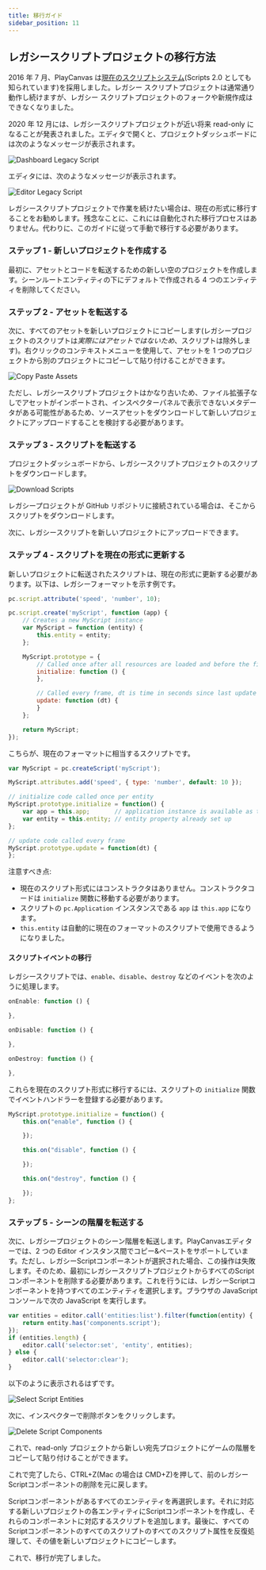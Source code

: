 ```yaml
---
title: 移行ガイド
sidebar_position: 11
---
```


## レガシースクリプトプロジェクトの移行方法

2016 年 7 月、PlayCanvas は[現在のスクリプトシステム][1](Scripts 2.0 としても知られています)を採用しました。レガシー スクリプトプロジェクトは通常通り動作し続けますが、レガシー スクリプトプロジェクトのフォークや新規作成はできなくなりました。

2020 年 12 月には、レガシースクリプトプロジェクトが近い将来 read-only になることが発表されました。エディタで開くと、プロジェクトダッシュボードには次のようなメッセージが表示されます。

![Dashboard Legacy Script](/img/user-manual/scripting/migration-guide/dashboard-warning.png)

エディタには、次のようなメッセージが表示されます。

![Editor Legacy Script](/img/user-manual/scripting/migration-guide/editor-warning.png)

レガシースクリプトプロジェクトで作業を続けたい場合は、現在の形式に移行することをお勧めします。残念なことに、これには自動化された移行プロセスはありません。代わりに、このガイドに従って手動で移行する必要があります。

### ステップ 1 - 新しいプロジェクトを作成する

最初に、アセットとコードを転送するための新しい空のプロジェクトを作成します。シーンルートエンティティの下にデフォルトで作成される 4 つのエンティティを削除してください。

### ステップ 2 - アセットを転送する

次に、すべてのアセットを新しいプロジェクトにコピーします(レガシープロジェクトのスクリプトは*実際にはアセットではないため*、スクリプトは除外します)。右クリックのコンテキストメニューを使用して、アセットを 1 つのプロジェクトから別のプロジェクトにコピーして貼り付けることができます。

![Copy Paste Assets](/img/user-manual/scripting/migration-guide/copy-assets.png)

ただし、レガシースクリプトプロジェクトはかなり古いため、ファイル拡張子なしでアセットがインポートされ、インスペクターパネルで表示できないメタデータがある可能性があるため、ソースアセットをダウンロードして新しいプロジェクトにアップロードすることを検討する必要があります。

### ステップ 3 - スクリプトを転送する

プロジェクトダッシュボードから、レガシースクリプトプロジェクトのスクリプトをダウンロードします。

![Download Scripts](/img/user-manual/scripting/migration-guide/download-scripts.png)

レガシープロジェクトが GitHub リポジトリに接続されている場合は、そこからスクリプトをダウンロードします。

次に、レガシースクリプトを新しいプロジェクトにアップロードできます。

### ステップ 4 - スクリプトを現在の形式に更新する

新しいプロジェクトに転送されたスクリプトは、現在の形式に更新する必要があります。以下は、レガシーフォーマットを示す例です。

```javascript
pc.script.attribute('speed', 'number', 10);

pc.script.create('myScript', function (app) {
    // Creates a new MyScript instance
    var MyScript = function (entity) {
        this.entity = entity;
    };

    MyScript.prototype = {
        // Called once after all resources are loaded and before the first update
        initialize: function () {
        },

        // Called every frame, dt is time in seconds since last update
        update: function (dt) {
        }
    };

    return MyScript;
});
```

こちらが、現在のフォーマットに相当するスクリプトです。

```javascript
var MyScript = pc.createScript('myScript');

MyScript.attributes.add('speed', { type: 'number', default: 10 });

// initialize code called once per entity
MyScript.prototype.initialize = function() {
    var app = this.app;       // application instance is available as this.app
    var entity = this.entity; // entity property already set up
};

// update code called every frame
MyScript.prototype.update = function(dt) {
};
```

注意すべき点:
* 現在のスクリプト形式にはコンストラクタはありません。コンストラクタコードは `initialize` 関数に移動する必要があります。
* スクリプトの `pc.Application` インスタンスである `app` は `this.app` になります。
* `this.entity` は自動的に現在のフォーマットのスクリプトで使用できるようになりました。

#### スクリプトイベントの移行

レガシースクリプトでは、`enable`、`disable`、`destroy` などのイベントを次のように処理します。

```javascript
onEnable: function () {

},

onDisable: function () {

},

onDestroy: function () {

},
```

これらを現在のスクリプト形式に移行するには、スクリプトの `initialize` 関数でイベントハンドラーを登録する必要があります。

```javascript
MyScript.prototype.initialize = function() {
    this.on("enable", function () {

    });

    this.on("disable", function () {

    });

    this.on("destroy", function () {

    });
};
```

### ステップ 5 - シーンの階層を転送する

次に、レガシープロジェクトのシーン階層を転送します。PlayCanvasエディターでは、2 つの Editor インスタンス間でコピー&ペーストをサポートしています。ただし、レガシーScriptコンポーネントが選択された場合、この操作は失敗します。そのため、最初にレガシースクリプトプロジェクトからすべてのScriptコンポーネントを削除する必要があります。これを行うには、レガシーScriptコンポーネントを持つすべてのエンティティを選択します。ブラウザの JavaScript コンソールで次の JavaScript を実行します。

```javascript
var entities = editor.call('entities:list').filter(function(entity) {
    return entity.has('components.script');
});
if (entities.length) {
    editor.call('selector:set', 'entity', entities);
} else {
    editor.call('selector:clear');
}
```

以下のように表示されるはずです。

![Select Script Entities](/img/user-manual/scripting/migration-guide/select-script-entities.png)

次に、インスペクターで削除ボタンをクリックします。

![Delete Script Components](/img/user-manual/scripting/migration-guide/delete-script-components.png)

これで、read-only プロジェクトから新しい宛先プロジェクトにゲームの階層をコピーして貼り付けることができます。

これで完了したら、CTRL+Z(Mac の場合は CMD+Z)を押して、前のレガシーScriptコンポーネントの削除を元に戻します。

Scriptコンポーネントがあるすべてのエンティティを再選択します。それに対応する新しいプロジェクトの各エンティティにScriptコンポーネントを作成し、それらのコンポーネントに対応するスクリプトを追加します。最後に、すべてのScriptコンポーネントのすべてのスクリプトのすべてのスクリプト属性を反復処理して、その値を新しいプロジェクトにコピーします。

これで、移行が完了しました。

[1]: https://blog.playcanvas.com/playcanvas-scripts-2-0/
